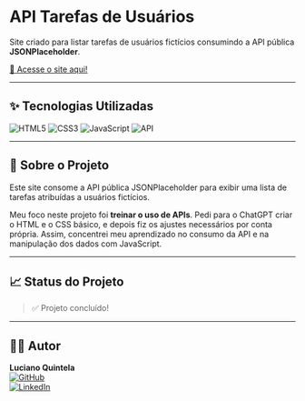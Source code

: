 # API Tarefas de Usuários

Site criado para listar tarefas de usuários fictícios consumindo a API pública **JSONPlaceholder**.

[🔗 Acesse o site aqui!](https://lucianoquintela.github.io/api-tarefas-de-usuarios/)

---

## ✨ Tecnologias Utilizadas

![HTML5](https://img.shields.io/badge/HTML5-E34F26?style=for-the-badge&logo=html5&logoColor=white)
![CSS3](https://img.shields.io/badge/CSS3-1572B6?style=for-the-badge&logo=css3&logoColor=white)
![JavaScript](https://img.shields.io/badge/JavaScript-F7DF1E?style=for-the-badge&logo=javascript&logoColor=black)
![API](https://img.shields.io/badge/API-JSONPlaceholder-4ABDAC?style=for-the-badge)

---

## 📜 Sobre o Projeto

Este site consome a API pública JSONPlaceholder para exibir uma lista de tarefas atribuídas a usuários fictícios.

Meu foco neste projeto foi **treinar o uso de APIs**. Pedi para o ChatGPT criar o HTML e o CSS básico, e depois fiz os ajustes necessários por conta própria. Assim, concentrei meu aprendizado no consumo da API e na manipulação dos dados com JavaScript.

---

## 📈 Status do Projeto

> ✅ Projeto concluído!

---

## 👨‍💻 Autor

**Luciano Quintela**  
[![GitHub](https://img.shields.io/badge/GitHub-000?style=for-the-badge&logo=github&logoColor=white)](https://github.com/lucianoquintela)  
[![LinkedIn](https://img.shields.io/badge/LinkedIn-0A66C2?style=for-the-badge&logo=linkedin&logoColor=white)](https://www.linkedin.com/in/luciano-quintela)
